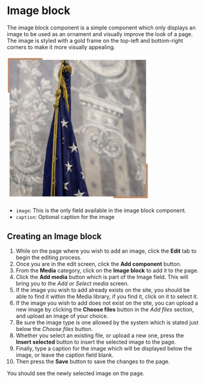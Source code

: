 # Image block

The image block component is a simple component which only displays an image to be used as an ornament and visually improve the look of a page. The image is styled with a gold frame on the top-left and bottom-right corners to make it more visually appealing.

<div align="left">

<img src="../.gitbook/assets/image-block.png" alt="Image block" width="375">

</div>

* `image`: This is the only field available in the image block component.
* `caption`: Optional caption for the image

## Creating an Image block

1. While on the page where you wish to add an image, click the **Edit** tab to begin the editing process.
2. Once you are in the edit screen, click the **Add component** button.
3. From the **Media** category, click on the **Image block** to add it to the page.
4. Click the **Add media** button which is part of the Image field. This will bring you to the _Add or Select media_ screen.
5. If the image you wish to add already exists on the site, you should be able to find it within the Media library, if you find it, click on it to select it.
6. If the image you wish to add does not exist on the site, you can upload a new image by clicking the **Choose files** button in the _Add files_ section, and upload an image of your choice.
7. Be sure the image type is one allowed by the system which is stated just below the _Choose files_ button.
8. Whether you select an existing file, or upload a new one, press the **Insert selected** button to insert the selected image to the page.
9. Finally, type a caption for the image which will be displayed below the image, or leave the caption field blank.
10. Then press the **Save** button to save the changes to the page.

You should see the newly selected image on the page.
